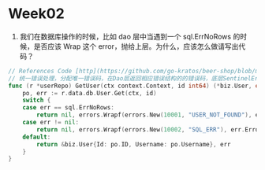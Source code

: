 # Week02

1. 我们在数据库操作的时候，比如 dao 层中当遇到一个 sql.ErrNoRows 的时候，是否应该 Wrap 这个 error，抛给上层。为什么，应该怎么做请写出代码？

```go
// References Code [http](https://github.com/go-kratos/beer-shop/blob/main/app/user/service/internal/data/user.go#41)
// 统一错误处理，分配唯一错误码，在Dao层返回相应错误结构的的错误码，底层SentinelError可以使用wrapf的方式记录
func (r *userRepo) GetUser(ctx context.Context, id int64) (*biz.User, error) {
    po, err := r.data.db.User.Get(ctx, id)
    switch {
    case err == sql.ErrNoRows:
        return nil, errors.Wrapf(errors.New(10001, "USER_NOT_FOUND"), err.Error())
    case err != nil:
        return nil, errors.Wrapf(errors.New(10002, "SQL_ERR"), err.Error())
    default:
        return &biz.User{Id: po.ID, Username: po.Username}, err
    }
}
```
